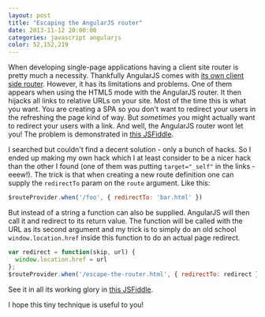 ```yaml
---
layout: post
title: "Escaping the AngularJS router"
date: 2013-11-12 20:00:00
categories: javascript angularjs
color: 52,152,219
---
```


When developing single-page applications having a client site router is pretty
much a necessity. Thankfully AngularJS comes with [its own client side
router](http://docs.angularjs.org/api/ngRoute.$route). However, it has its
limitations and problems. One of them appears when using the HTML5 mode with
the AngularJS router. It then hijacks all links to relative URLs on your
site. Most of the time this is what you want. You are creating a SPA so you
don't want to redirect your users in the refreshing the page kind of way. But
_sometimes_ you might actually want to redirect your users with a link. And
well, the AngularJS router wont let you! The problem is demonstrated in [this
JSFiddle](http://jsfiddle.net/paldepind/65xFe/).

I searched but couldn't find a decent solution - only a bunch of hacks. So I
ended up making my own hack which I at least consider to be a nicer hack than the
other I found (one of them was putting `target="_self"` in the links - eeew!).
The trick is that when creating a new route definition one can supply the `redirectTo`
param on the `route` argument. Like this:

```javascript
$routeProvider.when('/foo', { redirectTo: 'bar.html' })
```

But instead of a string a function can also be supplied. AngularJS will then call
it and redirect to its return value. The function will be called with the URL as its
second argument and my trick is to simply do an old school
`window.location.href` inside this function to do an actual page redirect.

```javascript
var redirect = function(skip, url) {
  window.location.href = url
};
$routeProvider.when('/escape-the-router.html', { redirectTo: redirect })
```

See it in all its working glory in [this JSFiddle](http://jsfiddle.net/paldepind/BFYED/).

I hope this tiny technique is useful to you!

